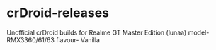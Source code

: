 # crDroid-releases
Unofficial crDroid builds for Realme GT Master Edition (lunaa) model- RMX3360/61/63 flavour- Vanilla
